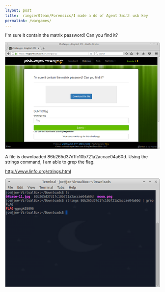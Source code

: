 ```yaml
---
layout: post
title: 	ringzer0team/Forensics/I made a dd of Agent Smith usb key
permalink: /wargames/
---
```


I'm sure it contain the matrix password! Can you find it? 


![Image description](/images/agentsmithscreen.png)

A file is downloaded 86b265d37d1fc10b721a2accae04a60d. Using the strings command, I am able to grep the flag. 

http://www.linfo.org/strings.html

![Image description](/images/agentsmith1.png)
